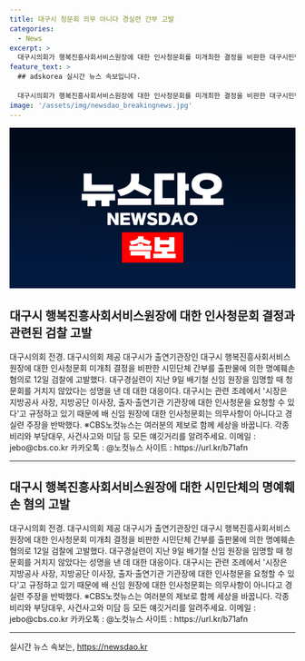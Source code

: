 ```yaml
---
title: 대구시 청문회 의무 아니다 경실련 간부 고발
categories:
  - News
excerpt: >
  대구시의회가 행복진흥사회서비스원장에 대한 인사청문회를 미개최한 결정을 비판한 대구시민단체가 해당 사안을 검찰에 고발했다. 대구경실련은 관련 조례에 따르면 해당 인사에 대한 청문을 요청할 수 있다고 주장하며, 대구시의 반박을 받았다. 이에 대한 논란이 예상된다.
feature_text: >
  ## adskorea 실시간 뉴스 속보입니다.

  대구시의회가 행복진흥사회서비스원장에 대한 인사청문회를 미개최한 결정을 비판한 대구시민단체가 해당 사안을 검찰에 고발했다. 대구경실련은 관련 조례에 따르면 해당 인사에 대한 청문을 요청할 수 있다고 주장하며, 대구시의 반박을 받았다. 이에 대한 논란이 예상된다.
image: '/assets/img/newsdao_breakingnews.jpg'
---
```


<p><img src="/assets/img/newsdao_breakingnews.jpg" alt="adskorea 속보" /></p>

<h2 data-ke-size="size26">대구시 행복진흥사회서비스원장에 대한 인사청문회 결정과 관련된 검찰 고발</h2>

<p data-ke-size="size16">대구시의회 전경. 대구시의회 제공 대구시가 출연기관장인 대구시 행복진흥사회서비스원장에 대한 인사청문회 미개최 결정을 비판한 시민단체 간부를 출판물에 의한 명예훼손 혐의로 12일 검찰에 고발했다. 대구경실련이 지난 9일 배기철 신임 원장을 임명할 때 청문회를 거치지 않았다는 성명을 낸 데 대한 대응이다. 대구시는 관련 조례에서 '시장은 지방공사 사장, 지방공단 이사장, 출자·출연기관 기관장에 대한 인사청문을 요청할 수 있다'고 규정하고 있기 때문에 배 신임 원장에 대한 인사청문회는 의무사항이 아니다고 경실련 주장을 반박했다. ※CBS노컷뉴스는 여러분의 제보로 함께 세상을 바꿉니다. 각종 비리와 부당대우, 사건사고와 미담 등 모든 얘깃거리를 알려주세요. 이메일 : jebo@cbs.co.kr 카카오톡 : @노컷뉴스 사이트 : https://url.kr/b71afn</p>

<hr>

<h2 data-ke-size="size26">대구시 행복진흥사회서비스원장에 대한 시민단체의 명예훼손 혐의 고발</h2>

<p data-ke-size="size16">대구시의회 전경. 대구시의회 제공 대구시가 출연기관장인 대구시 행복진흥사회서비스원장에 대한 인사청문회 미개최 결정을 비판한 시민단체 간부를 출판물에 의한 명예훼손 혐의로 12일 검찰에 고발했다. 대구경실련이 지난 9일 배기철 신임 원장을 임명할 때 청문회를 거치지 않았다는 성명을 낸 데 대한 대응이다. 대구시는 관련 조례에서 '시장은 지방공사 사장, 지방공단 이사장, 출자·출연기관 기관장에 대한 인사청문을 요청할 수 있다'고 규정하고 있기 때문에 배 신임 원장에 대한 인사청문회는 의무사항이 아니다고 경실련 주장을 반박했다. ※CBS노컷뉴스는 여러분의 제보로 함께 세상을 바꿉니다. 각종 비리와 부당대우, 사건사고와 미담 등 모든 얘깃거리를 알려주세요. 이메일 : jebo@cbs.co.kr 카카오톡 : @노컷뉴스 사이트 : https://url.kr/b71afn</p>

<hr>
실시간 뉴스 속보는, <a href="https://newsdao.kr" rel="dofollow">https://newsdao.kr</a>


